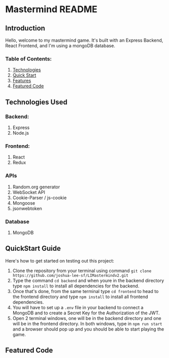# Mastermind README

## Introduction
Hello, welcome to my mastermind game. It's built with an Express Backend, React Frontend, and I'm using a mongoDB database.

### Table of Contents:
1. [Technologies](#technologies-used)
2. [Quick Start](#quickstart-guide)
3. [Features](#features)
4. [Featured Code](#featured-code)

## Technologies Used

### Backend:
1. Express
2. Node.js

### Frontend:
1. React
2. Redux

### APIs
1. Random.org generator
2. WebSocket API
3. Cookie-Parser / js-cookie
4. Mongoose
5. jsonwebtoken

### Database
1. MongoDB

## QuickStart Guide
Here's how to get started on testing out this project:
1. Clone the repository from your terminal using command ```git clone https://github.com/joshua-lee-sf/LIMastermindv2.git```
2. Type the command ```cd backend``` and when youre in the backend directory type ```npm install``` to install all dependencies for the backend.
3. Once that's done, from the same terminal type ```cd frontend``` to head to the frontend directory and type ```npm install``` to install all frontend dependencies.
4. You will have to set up a ```.env``` file in your backend to connect a MongoDB and to create a Secret Key for the Authorization of the JWT.
5. Open 2 terminal windows, one will be in the backend directory and one will be in the frontend directory. In both windows, type in ```npm run start``` and a browser should pop up and you should be able to start playing the game.

## Featured Code
